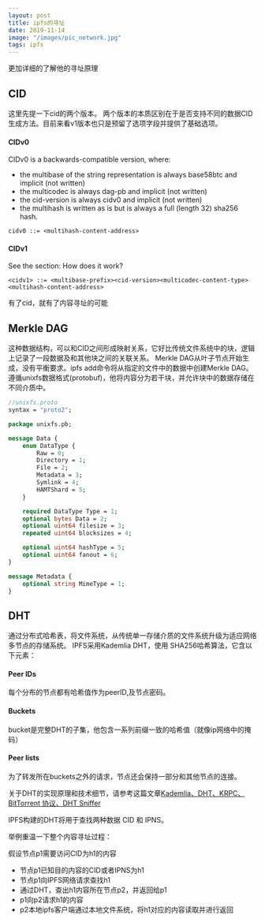 ```yaml
---
layout: post
title: ipfs的寻址
date: 2019-11-14
image: "/images/pic_network.jpg"
tags: ipfs
---
```


更加详细的了解他的寻址原理

## CID
这里先提一下cid的两个版本。
两个版本的本质区别在于是否支持不同的数据CID生成方法。目前来看v1版本也只是预留了选项字段并提供了基础选项。
#### CIDv0
CIDv0 is a backwards-compatible version, where:

- the multibase of the string representation is always base58btc and implicit (not written)
- the multicodec is always dag-pb and implicit (not written)
- the cid-version is always cidv0 and implicit (not written)
- the multihash is written as is but is always a full (length 32) sha256 hash.

`cidv0 ::= <multihash-content-address>`

#### CIDv1
See the section: How does it work?

`<cidv1> ::= <multibase-prefix><cid-version><multicodec-content-type><multihash-content-address>`

有了cid，就有了内容寻址的可能


## Merkle DAG
这种数据结构，可以和CID之间形成映射关系，它好比传统文件系统中的块，逻辑上记录了一段数据及和其他块之间的关联关系。
Merkle DAG从叶子节点开始生成，没有平衡要求。ipfs add命令将从指定的文件中的数据中创建Merkle DAG。遵循unixfs数据格式(protobuf)，他将内容分为若干块，并允许块中的数据存储在不同介质中。

```proto
//unixfs.proto
syntax = "proto2";

package unixfs.pb;

message Data {
	enum DataType {
		Raw = 0;
		Directory = 1;
		File = 2;
		Metadata = 3;
		Symlink = 4;
		HAMTShard = 5;
	}

	required DataType Type = 1;
	optional bytes Data = 2;
	optional uint64 filesize = 3;
	repeated uint64 blocksizes = 4;

	optional uint64 hashType = 5;
	optional uint64 fanout = 6;
}

message Metadata {
	optional string MimeType = 1;
}
```

## DHT
通过分布式哈希表，将文件系统，从传统单一存储介质的文件系统升级为适应网络多节点的存储系统。
IPFS采用Kademlia DHT，使用 SHA256哈希算法，它含以下元素：
#### Peer IDs
每个分布的节点都有哈希值作为peerID,及节点密码。
#### Buckets
bucket是完整DHT的子集，他包含一系列前缀一致的哈希值（就像ip网络中的掩码）
#### Peer lists
为了转发所在buckets之外的请求，节点还会保持一部分和其他节点的连接。

关于DHT的实现原理和技术细节，请参考这篇文章[Kademlia、DHT、KRPC、BitTorrent 协议、DHT Sniffer](https://www.cnblogs.com/LittleHann/p/6180296.html)

IPFS构建的DHT将用于查找两种数据 CID 和 IPNS。


举例重温一下整个内容寻址过程：

假设节点p1需要访问CID为h1的内容
- 节点p1已知目的内容的CID或者IPNS为h1
- 节点p1向IPFS网络请求查找h1
- 通过DHT，查出h1内容所在节点p2，并返回给p1
- p1向p2请求h1的内容
- p2本地ipfs客户端通过本地文件系统，将h1对应的内容读取并进行返回
